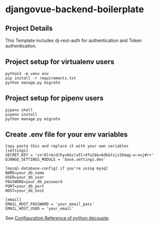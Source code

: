 # djangovue-backend-boilerplate

## Project Details
This Template includes dj-rest-auth for authentication and Token authentication.


## Project setup for virtualenv users
```
python3 -m venv env
pip install -r requirements.txt
python manage.py migrate
```

## Project setup for pipenv users
```
pipenv shell
pipenv install
python manage.py migrate
```

## Create .env file for your env variables
```
Copy paste this and replace it with your own variables
[settings]
SECRET_KEY = 'sx!6l+&+d(hys6bz)x5lrdfu2$k=6db&tsjz2b&qg-w-nuj#r+'
DJANGO_SETTINGS_MODULE = 'base.settings.dev'

[mysql-database-config] if you're using mysql
NAME=your_db_name
USER=your_db_user
PASSWORD=your_db_password
PORT=your_db_port
HOST=your_db_host

[email]
EMAIL_HOST_PASSWORD = 'your_email_pass'
EMAIL_HOST_USER = 'your_email'
```
See [Configuration Reference of python decouple](https://pypi.org/project/python-decouple/).



